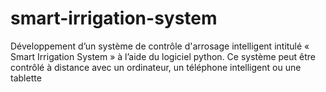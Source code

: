# smart-irrigation-system
Développement d’un système de contrôle d'arrosage intelligent intitulé « Smart Irrigation  System » à l’aide du logiciel python. Ce système peut être contrôlé à distance avec un  ordinateur, un téléphone intelligent ou une tablette
